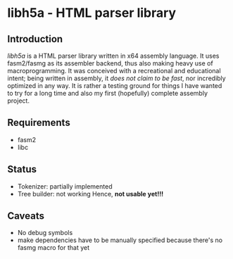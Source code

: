 # libh5a - HTML parser library

## Introduction
*libh5a* is a HTML parser library written in x64 assembly language.
It uses fasm2/fasmg as its assembler backend, thus also making heavy
use of macroprogramming. It was conceived with a recreational and
educational intent; being written in assembly, it _does not claim to be fast_,
nor incredibly optimized in any way. It is rather a testing ground
for things I have wanted to try for a long time and also my first
(hopefully) complete assembly project.

## Requirements
- fasm2
- libc

## Status
- Tokenizer: partially implemented
- Tree builder: not working
Hence, **not usable yet!!!**

## Caveats
- No debug symbols
- make dependencies have to be manually specified because there's
  no fasmg macro for that yet
